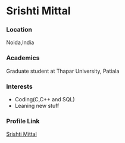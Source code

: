 # Srishti Mittal

### Location

Noida,India

### Academics

Graduate student at Thapar University, Patiala

### Interests

- Coding(C,C++ and SQL)
- Leaning new stuff

### Profile Link

[Srishti Mittal](https://github.com/Chia2712)